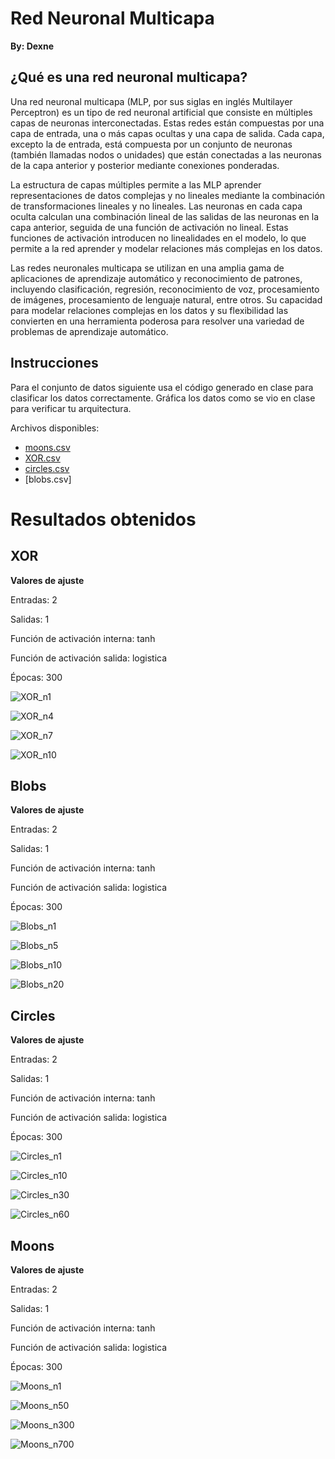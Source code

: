 # Red Neuronal Multicapa

**By: Dexne**

## ¿Qué es una red neuronal multicapa?

Una red neuronal multicapa (MLP, por sus siglas en inglés Multilayer Perceptron) es un tipo de red neuronal artificial que consiste en múltiples capas de neuronas interconectadas. Estas redes están compuestas por una capa de entrada, una o más capas ocultas y una capa de salida. Cada capa, excepto la de entrada, está compuesta por un conjunto de neuronas (también llamadas nodos o unidades) que están conectadas a las neuronas de la capa anterior y posterior mediante conexiones ponderadas.

La estructura de capas múltiples permite a las MLP aprender representaciones de datos complejas y no lineales mediante la combinación de transformaciones lineales y no lineales. Las neuronas en cada capa oculta calculan una combinación lineal de las salidas de las neuronas en la capa anterior, seguida de una función de activación no lineal. Estas funciones de activación introducen no linealidades en el modelo, lo que permite a la red aprender y modelar relaciones más complejas en los datos.

Las redes neuronales multicapa se utilizan en una amplia gama de aplicaciones de aprendizaje automático y reconocimiento de patrones, incluyendo clasificación, regresión, reconocimiento de voz, procesamiento de imágenes, procesamiento de lenguaje natural, entre otros. Su capacidad para modelar relaciones complejas en los datos y su flexibilidad las convierten en una herramienta poderosa para resolver una variedad de problemas de aprendizaje automático.

## Instrucciones

Para el conjunto de datos siguiente usa el código generado en clase para clasificar los datos correctamente. Gráfica los datos como se vio en clase para verificar tu arquitectura.

Archivos disponibles:

- [moons.csv]()
- [XOR.csv]()
- [circles.csv]()
- [blobs.csv]

# Resultados obtenidos

## XOR

**Valores de ajuste**

Entradas: 2

Salidas: 1

Función de activación interna: tanh

Función de activación salida: logistica

Épocas: 300

![XOR_n1]()

![XOR_n4]()

![XOR_n7]()

![XOR_n10]()

## Blobs

**Valores de ajuste**

Entradas: 2

Salidas: 1

Función de activación interna: tanh

Función de activación salida: logistica

Épocas: 300

![Blobs_n1]()

![Blobs_n5]()

![Blobs_n10]()

![Blobs_n20]()

## Circles

**Valores de ajuste**

Entradas: 2

Salidas: 1

Función de activación interna: tanh

Función de activación salida: logistica

Épocas: 300

![Circles_n1]()

![Circles_n10]()

![Circles_n30]()

![Circles_n60]()

## Moons

**Valores de ajuste**

Entradas: 2

Salidas: 1

Función de activación interna: tanh

Función de activación salida: logistica

Épocas: 300

![Moons_n1]()

![Moons_n50]()

![Moons_n300]()

![Moons_n700]()


